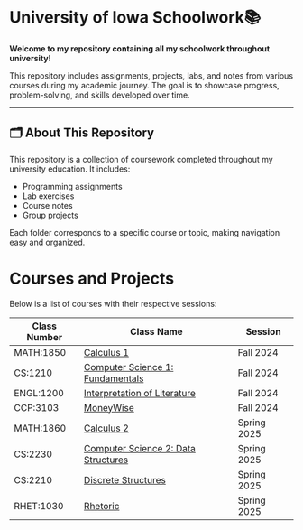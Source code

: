 # University of Iowa Schoolwork📚

**Welcome to my repository containing all my schoolwork throughout university!**

This repository includes assignments, projects, labs, and notes from various courses during my academic journey. The goal is to showcase progress, problem-solving, and skills developed over time.

---

## 🗂 About This Repository  

This repository is a collection of coursework completed throughout my university education. It includes:  
- Programming assignments  
- Lab exercises  
- Course notes  
- Group projects  

Each folder corresponds to a specific course or topic, making navigation easy and organized.  

# Courses and Projects

Below is a list of courses with their respective sessions:

| Class Number | Class Name                                    | Session       |
|--------------|-----------------------------------------------|---------------|
| MATH:1850    | [Calculus 1](https://github.com/colincano20/Uiowa/tree/main/2024-25/1stSemester/Calculus1)        | Fall 2024   |
| CS:1210      | [Computer Science 1: Fundamentals](https://github.com/colincano20/Uiowa/tree/main/2024-25/1stSemester/ComputerScience1)        | Fall 2024   |
| ENGL:1200    | [Interpretation of Literature](https://github.com/colincano20/Uiowa/tree/main/2024-25/1stSemester/InterpretationOfLiterature)        | Fall 2024   |
| CCP:3103     | [MoneyWise](https://github.com/colincano20/Uiowa/tree/main/2024-25/1stSemester/Moneywise)        | Fall 2024   |
| MATH:1860    | [Calculus 2](https://github.com/colincano20/Uiowa/tree/main/2024-25/2ndSemester/Calculus2)        | Spring 2025   |
| CS:2230      | [Computer Science 2: Data Structures](https://github.com/colincano20/Uiowa/tree/main/2024-25/2ndSemester/ComputerScience2-DataStructures)     | Spring 2025   |
| CS:2210      | [Discrete Structures](https://github.com/colincano20/Uiowa/tree/main/2024-25/2ndSemester/Discrete%20Structures)     | Spring 2025   |
| RHET:1030    | [Rhetoric](https://github.com/colincano20/Uiowa/tree/main/2024-25/2ndSemester/Rhetoric)     | Spring 2025   |

